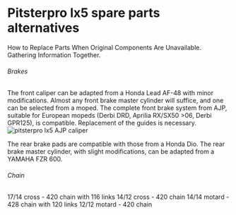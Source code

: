 # Pitsterpro lx5 spare parts alternatives

How to Replace Parts When Original Components Are Unavailable.
Gathering Information Together.

###### Brakes

The front caliper can be adapted from a Honda Lead AF-48 with minor modifications.
Almost any front brake master cylinder will suffice, and one can be selected from a moped.
The complete front brake system from AJP, suitable for European mopeds (Derbi DRD, Aprilia RX/SX50 &gt;06, Derbi GPR125), is compatible. Replacement of the guides is necessary.
![pitsterpro lx5 AJP caliper](http://mypitbike.ru/uploads/images/00/00/04/2012/07/06/01cfc27544.jpg "pitsterpro lx5 AJP caliper")

The rear brake pads are compatible with those from a Honda Dio.
The rear brake master cylinder, with slight modifications, can be adapted from a YAMAHA FZR 600.

###### Chain

17/14 cross - 420 chain with 116 links
14/12 cross - 420 chain
14/14 motard - 428 chain with 120 links
12/12 motard - 420 chain